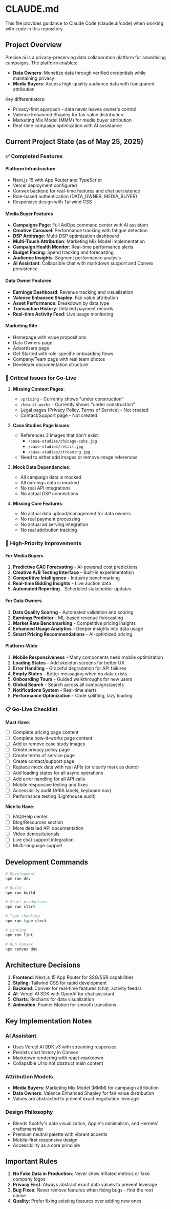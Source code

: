 # CLAUDE.md

This file provides guidance to Claude Code (claude.ai/code) when working with code in this repository.

## Project Overview

Precise.ai is a privacy-preserving data collaboration platform for advertising campaigns. The platform enables:
- **Data Owners**: Monetize data through verified credentials while maintaining privacy
- **Media Buyers**: Access high-quality audience data with transparent attribution

Key differentiators:
- Privacy-first approach - data never leaves owner's control
- Valence Enhanced Shapley for fair value distribution
- Marketing Mix Model (MMM) for media buyer attribution
- Real-time campaign optimization with AI assistance

## Current Project State (as of May 25, 2025)

### ✅ Completed Features

#### Platform Infrastructure
- Next.js 15 with App Router and TypeScript
- Vercel deployment configured
- Convex backend for real-time features and chat persistence
- Role-based authentication (DATA_OWNER, MEDIA_BUYER)
- Responsive design with Tailwind CSS

#### Media Buyer Features
- **Campaigns Page**: Full AdOps command center with AI assistant
- **Creative Carousel**: Performance tracking with fatigue detection
- **DSP Arbitrage**: Multi-DSP optimization dashboard
- **Multi-Touch Attribution**: Marketing Mix Model implementation
- **Campaign Health Monitor**: Real-time performance alerts
- **Budget Pacing**: Spend tracking and forecasting
- **Audience Insights**: Segment performance analysis
- **AI Assistant**: Collapsible chat with markdown support and Convex persistence

#### Data Owner Features
- **Earnings Dashboard**: Revenue tracking and visualization
- **Valence Enhanced Shapley**: Fair value attribution
- **Asset Performance**: Breakdown by data type
- **Transaction History**: Detailed payment records
- **Real-time Activity Feed**: Live usage monitoring

#### Marketing Site
- Homepage with value propositions
- Data Owners page
- Advertisers page
- Get Started with role-specific onboarding flows
- Company/Team page with real team photos
- Developer documentation structure

### 🚨 Critical Issues for Go-Live

1. **Missing Content Pages**:
   - `/pricing` - Currently shows "under construction"
   - `/how-it-works` - Currently shows "under construction"
   - Legal pages (Privacy Policy, Terms of Service) - Not created
   - Contact/Support page - Not created

2. **Case Studies Page Issues**:
   - References 3 images that don't exist:
     - `/case-studies/chicago-cubs.jpg`
     - `/case-studies/retail.jpg`
     - `/case-studies/streaming.jpg`
   - Need to either add images or remove image references

3. **Mock Data Dependencies**:
   - All campaign data is mocked
   - All earnings data is mocked
   - No real API integrations
   - No actual DSP connections

4. **Missing Core Features**:
   - No actual data upload/management for data owners
   - No real payment processing
   - No actual ad serving integration
   - No real attribution tracking

### 🎯 High-Priority Improvements

#### For Media Buyers
1. **Predictive CAC Forecasting** - AI-powered cost predictions
2. **Creative A/B Testing Interface** - Built-in experimentation
3. **Competitive Intelligence** - Industry benchmarking
4. **Real-time Bidding Insights** - Live auction data
5. **Automated Reporting** - Scheduled stakeholder updates

#### For Data Owners
1. **Data Quality Scoring** - Automated validation and scoring
2. **Earnings Predictor** - ML-based revenue forecasting
3. **Market Rate Benchmarking** - Competitive pricing insights
4. **Enhanced Usage Analytics** - Deeper insights into data usage
5. **Smart Pricing Recommendations** - AI-optimized pricing

#### Platform-Wide
1. **Mobile Responsiveness** - Many components need mobile optimization
2. **Loading States** - Add skeleton screens for better UX
3. **Error Handling** - Graceful degradation for API failures
4. **Empty States** - Better messaging when no data exists
5. **Onboarding Tours** - Guided walkthroughs for new users
6. **Global Search** - Search across all campaigns/assets
7. **Notifications System** - Real-time alerts
8. **Performance Optimization** - Code splitting, lazy loading

### 📋 Go-Live Checklist

**Must Have**:
- [ ] Complete pricing page content
- [ ] Complete how-it-works page content  
- [ ] Add or remove case study images
- [ ] Create privacy policy page
- [ ] Create terms of service page
- [ ] Create contact/support page
- [ ] Replace mock data with real APIs (or clearly mark as demo)
- [ ] Add loading states for all async operations
- [ ] Add error handling for all API calls
- [ ] Mobile responsive testing and fixes
- [ ] Accessibility audit (ARIA labels, keyboard nav)
- [ ] Performance testing (Lighthouse audit)

**Nice to Have**:
- [ ] FAQ/Help center
- [ ] Blog/Resources section
- [ ] More detailed API documentation
- [ ] Video demos/tutorials
- [ ] Live chat support integration
- [ ] Multi-language support

## Development Commands

```bash
# Development
npm run dev

# Build
npm run build

# Start production
npm run start

# Type checking
npm run type-check

# Linting
npm run lint

# Run Convex
npx convex dev
```

## Architecture Decisions

1. **Frontend**: Next.js 15 App Router for SSG/SSR capabilities
2. **Styling**: Tailwind CSS for rapid development
3. **Backend**: Convex for real-time features (chat, activity feeds)
4. **AI**: Vercel AI SDK with OpenAI for chat assistant
5. **Charts**: Recharts for data visualization
6. **Animation**: Framer Motion for smooth transitions

## Key Implementation Notes

### AI Assistant
- Uses Vercel AI SDK v3 with streaming responses
- Persists chat history in Convex
- Markdown rendering with react-markdown
- Collapsible UI to not obstruct main content

### Attribution Models
- **Media Buyers**: Marketing Mix Model (MMM) for campaign attribution
- **Data Owners**: Valence Enhanced Shapley for fair value distribution
- Values are abstracted to prevent exact negotiation leverage

### Design Philosophy
- Blends Spotify's data visualization, Apple's minimalism, and Hermès' craftsmanship
- Premium neutral palette with vibrant accents
- Mobile-first responsive design
- Accessibility as a core principle

## Important Rules

1. **No Fake Data in Production**: Never show inflated metrics or fake company logos
2. **Privacy First**: Always abstract exact data values to prevent leverage
3. **Bug Fixes**: Never remove features when fixing bugs - find the root cause
4. **Quality**: Prefer fixing existing features over adding new ones